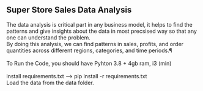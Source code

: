 ## Super Store Sales Data Analysis

The data analysis is critical part in any business model, it helps to find the patterns and give insights about the data in most precsised way so that any one can understand the problem.<br>
By doing this analysis, we can find patterns in sales, profits, and order quantities across different regions, categories, and time periods.¶<br>
<br>
To Run the Code, you should have Pyhton 3.8 + 4gb ram, i3 (min)<br>
<br>
install requirements.txt -->  pip install -r requirements.txt<br>
Load the data from the data folder.